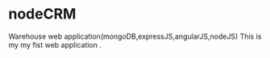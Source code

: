 # nodeCRM
Warehouse web application(mongoDB,expressJS,angularJS,nodeJS)
This is my my fist web application .
